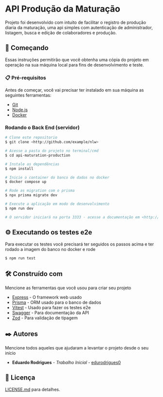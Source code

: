# API Produção da Maturação

Projeto foi desenvolvido com intuito de facilitar o registro de produção diaria da maturação, uma api simples com autenticação de administrador, listagem, busca e edição de colaboradores e produção.

## 🚀 Começando

Essas instruções permitirão que você obtenha uma cópia do projeto em operação na sua máquina local para fins de desenvolvimento e teste.

### 📋 Pré-requisitos

Antes de começar, você vai precisar ter instalado em sua máquina as seguintes ferramentas:
- [Git](https://git-scm.com)
- [Node.js](https://nodejs.org/en/)
- [Docker](https://www.docker.com/)

### Rodando o Back End (servidor)

```bash
# Clone este repositorio
$ git clone <http://github.com/example/nlw>

# Acesse a pasta do projeto no terminal/cmd
$ cd api-maturation-production

# Instale as dependências
$ npm install

# Inicie o container do banco de dados no docker
$ docker compose up

# Rode as migration com o prisma
$ npx prisma migrate dev

# Execute a aplicação em modo de desenvolvimento
$ npm run dev

# O servidor iniciará na porta 3333 - acesse a documentação em <http://localhost:3333/documentation>
```

## ⚙️ Executando os testes e2e

Para executar os testes você precisará ter seguidos os passos acima e ter rodado a imagem do banco no docker e rode

```bash
$ npm run test
```

## 🛠️ Construído com

Mencione as ferramentas que você usou para criar seu projeto

* [Express](https://expressjs.com/pt-br/) - O framework web usado
* [Prisma](https://www.prisma.io/) - ORM usado para o banco de dados
* [Vitest](https://vitest.dev/guide/filtering) - Usado para fazer os testes e2e
* [Swagger](https://swagger.io/) - Para documentação da API
* [Zod](https://zod.dev/) - Para validação de tipagem

## ✒️ Autores

Mencione todos aqueles que ajudaram a levantar o projeto desde o seu início

* **Eduardo Rodrigues** - *Trabalho Inicial* - [edurodrigues0](https://github.com/edurodrigues0)

## 📄 Licença

[LICENSE.md](https://github.com/usuario/projeto/licenca) para detalhes.